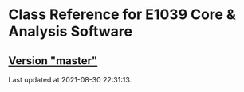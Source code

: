 # Class Reference for E1039 Core & Analysis Software
## [Version "master"](master/)
Last updated at 2021-08-30 22:31:13.
